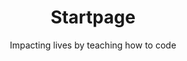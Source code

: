 ---
title: Startpage
subtitle: Impacting lives by teaching how to code
image: /img/start.jpg

intro:
  header: >-
    Over 65.3 million refugees in the world. Millions of vacant IT jobs due to
    digitalization. Two problems, one solution:
  text: A coding academy for refugees.

teaser_image:
  image: /img/IMG_2230-1.jpg

get_involved:
  content: >-
    ## Get Involved

    Powercoders is a coding academy for refugees. We believe that, in the 21st century, coding skills will help you to start a
    new life wherever you are forced to go.

    We offer a 3-month coding boot camp, followed by an internship. The ultimate
    goal of Powercoders is the permanent placement of trained refugees in IT
    companies and IT departments.

program:
  - header: Participant
    text: Are you a refugee eager to find your way into the IT industry?
    link: program/#participant
    link_text: apply now
    fade_in: Left
  - header: Coach
    text: Do you want to support a refugee in becoming successfully integrated in the local IT labor market?
    link: program/#coach
    link_text: apply as coach
    fade_in: Up
  - header: Trainer
    text: Are you an IT professional who likes to share their knowledge with newcomers?
    link: program/#trainer
    link_text: apply as trainer
    fade_in: Up
  - header: Company
    text: Are you an IT company looking for talent no matter from where it comes from?
    link: program/#company
    link_text: offer an intership
    fade_in: Right

latest:
  - header: Donate
    header_icon: fa-graduation-cap
    text: >-
        Powercoders is a non-profit organization. We rely on donations to continue our work
        helping refugees secure a better future.

    link: donate
    link_text: donate
    fade_in: Left

  - header: Wunsch-Schloss 2018
    header_icon: fa-tv
    text: >-
        Founder Christian Hirsig had the chance to address his wish to politics and economics at
        "Wunsch-Schloss 2018".

    link: https://youtu.be/h9V4SU6Ca1k?t=3601
    link_text: watch
    fade_in: Up

  - header:  Powercoders Story
    header_icon: fa-readme
    text: >-
        In 2014 Husam fled the war in Syria and is now interning at Swiss Life. This is his story.

    link: https://twitter.com/CNNMoneyCH/status/995331994224611328
    link_text: watch
    fade_in: Right

teaser_image2:
  image: /img/ted-zh.jpg
  text: A vacant IT job can be filled with a displaced person.

story:
  header: The Story of Powercoders
  text: >-
    “We all can do more, we all can do better.”


    Watch Chris, founder of Powercoders, at TED Zurich on how all was started.
  video_id: kILDP3NmA6A

partner:
  - image: /img/schweizerische-eidgenossenschaft.png
    name: Schweizerische Eidgenossenschaft
    link: https://www.sem.admin.ch
    size: s12 m6

  - image: /img/arcas.jpg
    name: Arcas
    link: https://www.arcas-foundation.ch
    size: s12 m6

  - image: /img/Adobe.png
    name: Adobe
    link: https://www.adobe.com
    size: s6 m4

  - image: /img/impacthub.jpg
    name: ImpactHub
    link: http://www.impacthub.net
    size: s6 m4
---